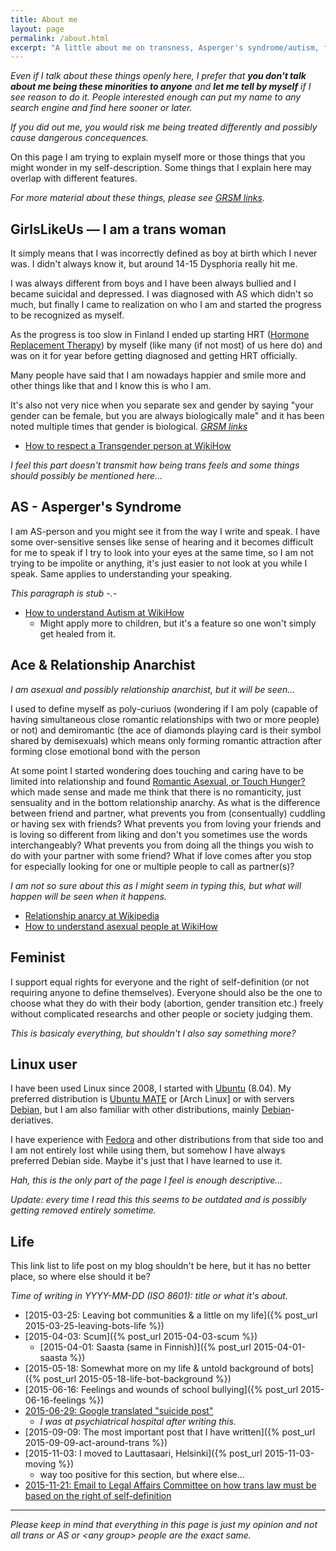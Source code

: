 ```yaml
---
title: About me
layout: page
permalink: /about.html
excerpt: "A little about me on transness, Asperger's syndrome/autism, feminism, asexuality & using Linux."
---
```


<em>Even if I talk about these things openly here, I prefer that
<strong>you don't talk about me being these minorities to anyone</strong>
and <strong>let me tell by myself</strong> if I see reason to do it.
People interested enough can put my name to any search engine and find here sooner or later.</em>

<em>If you did out me, you would risk me being treated differently and
possibly cause dangerous concequences.</em>

On this page I am trying to explain myself more or those things that you
might wonder in my self-description. Some things that I explain here may
overlap with different features.

*For more material about these things, please see [GRSM links](/links2).*

## GirlsLikeUs — I am a trans woman

It simply means that I was incorrectly defined as boy at birth which I
never was. I didn't always know it, but around 14-15 Dysphoria really hit
me.

I was always different from boys and I have been always bullied and I
became suicidal and depressed. I was diagnosed with AS which didn't so
much, but finally I came to realization on who I am and started the
progress to be recognized as myself.

As the progress is too slow in Finland I ended up starting HRT 
([Hormone Replacement Therapy](https://en.wikipedia.org/wiki/Hormone_replacement_therapy))
by myself (like many (if not most) of us here do) and was on it for year
before getting diagnosed and getting HRT officially.

Many people have said that I am nowadays happier and smile more and other
things like that and I know this is who I am.

It's also not very nice when you separate sex and gender by saying "your
gender can be female, but you are always biologically male" and it has
been noted multiple times that gender is biological.
*[GRSM links](/links2)*

* [How to respect a Transgender person at WikiHow](http://www.wikihow.com/Respect-a-Transgender-Person)

*I feel this part doesn't transmit how being trans feels and some things
should possibly be mentioned here...*

## AS - Asperger's Syndrome

I am AS-person and you might see it from the way I write and speak. I have
some over-sensitive senses like sense of hearing and it becomes difficult
for me to speak if I try to look into your eyes at the same time, so I am
not trying to be impolite or anything, it's just easier to not look at you
while I speak. Same applies to understanding your speaking.

*This paragraph is stub -.-*

* [How to understand Autism at WikiHow](http://www.wikihow.com/Understand-Autism)
    * Might apply more to children, but it's a feature so one won't simply
      get healed from it.

## Ace & Relationship Anarchist

*I am asexual and possibly relationship anarchist, but it will be seen...*

I used to define myself as poly-curiuos (wondering if I am poly (capable of having simultaneous close romantic relationships with two or more people)
or not) and demiromantic (the ace of diamonds playing card is their symbol
shared by demisexuals) which means only forming romantic attraction after
forming close emotional bond with the person

At some point I started wondering does touching and caring have to be
limited into relationship and found 
[Romantic Asexual, or Touch Hunger?](https://abnormaldiversity.blogspot.fi/2012/12/romantic-asexual-or-touch-hunger.html?) which made sense and made
me think that there is no romanticity, just sensuality and in the bottom
relationship anarchy. As what is the difference between friend and partner,
what prevents you from (consentually) cuddling or having sex with friends?
What prevents you from loving your friends and is loving so different from
liking and don't you sometimes use the words interchangeably? What prevents
you from doing all the things you wish to do with your partner with some
friend? What if love comes after you stop for especially looking for one
or multiple people to call as partner(s)?

*I am not so sure about this as I might seem in typing this, but what will
happen will be seen when it happens.*

* [Relationship anarcy at Wikipedia](https://en.wikipedia.org/wiki/Relationship_anarchy)
* [How to understand asexual people at WikiHow](http://www.wikihow.com/Understand-Asexual-People)

## Feminist

I support equal rights for everyone and the right of self-definition (or
not requiring anyone to define themselves). Everyone should also be the one
to choose what they do with their body (abortion, gender transition etc.)
freely without complicated researchs and other people or society judging
them.

*This is basicaly everything, but shouldn't I also say something more?*

## Linux user

I have been used Linux since 2008, I started with [Ubuntu] \(8.04).
My preferred distribution is [Ubuntu MATE] or [Arch Linux] or with servers
[Debian], but I am also familiar with other distributions, mainly
[Debian]-deriatives. 

I have experience with [Fedora] and other distributions from that side too
and I am not entirely lost while using them, but somehow I have always
preferred Debian side. Maybe it's just that I have learned to use it.

[Ubuntu]:http://www.ubuntu.com/desktop
[Ubuntu MATE]:https://ubuntu-mate.org/
[Ubuntu Server]:http://www.ubuntu.com/server
[Debian]:https://www.debian.org/
[Fedora]:https://getfedora.org
[Antergos]:http://antergos.com/
[MATE]:http://mate-desktop.org/
[SDDM]:https://github.com/sddm

*Hah, this is the only part of the page I feel is enough descriptive...*

*Update: every time I read this this seems to be outdated and is possibly
 getting removed entirely sometime.*

## Life

This link list to life post on my blog shouldn't be here, but it has no
better place, so where else should it be?

*Time of writing in YYYY-MM-DD (ISO 8601): title or what it's about.*

* [2015-03-25: Leaving bot communities & a little on my life]({% post_url 2015-03-25-leaving-bots-life %})
* [2015-04-03: Scum]({% post_url 2015-04-03-scum %})
    * [2015-04-01: Saasta (same in Finnish)]({% post_url 2015-04-01-saasta %})
* [2015-05-18: Somewhat more on my life & untold background of bots]({% post_url 2015-05-18-life-bot-background %})
* [2015-06-16: Feelings and wounds of school bullying]({% post_url 2015-06-16-feelings %})
* [2015-06-29: Google translated "suicide post"](https://translate.google.fi/translate?sl=fi&tl=en&js=y&prev=_t&hl=fi&ie=UTF-8&u=https%3A%2F%2Fmikaela.info%2Ffinnish%2F2015%2F06%2F29%2Fminusta.html&edit-text=)
    * *I was at psychiatrical hospital after writing this.*
* [2015-09-09: The most important post that I have written]({% post_url 2015-09-09-act-around-trans %})
* [2015-11-03: I moved to Lauttasaari, Helsinki]({% post_url 2015-11-03-moving %})
    * way too positive for this section, but where else...
* [2015-11-21: Email to Legal Affairs Committee on how trans law must be based on the right of self-definition](https://translate.google.fi/translate?sl=fi&tl=en&js=y&prev=_t&hl=en&ie=UTF-8&u=https%3A%2F%2Fmikaela.info%2Ffinnish%2F2015%2F11%2F21%2Fsahkopostia-lakivaliokunnalle-translaki.html&edit-text=)

* * * * *

*Please keep in mind that everything in this page is just my opinion and
not all trans or AS or \<any group\> people are the exact same.*
